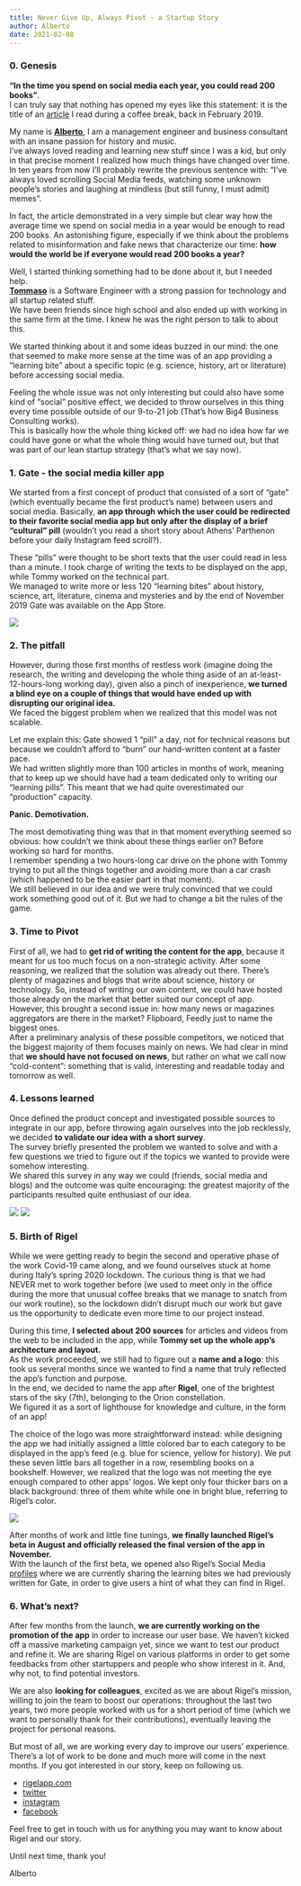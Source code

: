 ```yaml
---
title: Never Give Up, Always Pivot - a Startup Story
author: Alberto
date: 2021-02-08
---
```


<h3 class="font-sans text-primary">0. Genesis</h3>

**“In the time you spend on social media each year, you could read 200 books”**.  
I can truly say that nothing has opened my eyes like this statement: it is the title of an [<u>article</u>](https://qz.com/895101/in-the-time-you-spend-on-social-media-each-year-you-could-read-200-books/) I read during a coffee break, back in February 2019.  

My name is [<u>**Alberto**</u>](https://www.linkedin.com/in/alberto-tanara-394a73150/), I am a management engineer and business consultant with an insane passion for history and music.  
I’ve always loved reading and learning new stuff since I was a kid, but only in that precise moment I realized how much things have changed over time.  
In ten years from now I’ll probably rewrite the previous sentence with: “I’ve always loved scrolling Social Media feeds, watching some unknown people’s stories and laughing at mindless (but still funny, I must admit) memes”. 

In fact, the article demonstrated in a very simple but clear way how the average time we spend on social media in a year would be enough to read 200 books. An astonishing figure, especially if we think about the problems related to misinformation and fake news that characterize our time: **how would the world be if everyone would read 200 books a year?**  

Well, I started thinking something had to be done about it, but I needed help.  
[<u>**Tommaso**</u>](https://twitter.com/tommycarpi) is a Software Engineer with a strong passion for technology and all startup related stuff.  
We have been friends since high school and also ended up with working in the same firm at the time. I knew he was the right person to talk to about this.  

We started thinking about it and some ideas buzzed in our mind: the one that seemed to make more sense at the time was of an app providing a “learning bite” about a specific topic (e.g. science, history, art or literature) before accessing social media.  

Feeling the whole issue was not only interesting but could also have some kind of “social” positive effect, we decided to throw ourselves in this thing every time possible outside of our 9-to-21 job (That’s how Big4 Business Consulting works).  
This is basically how the whole thing kicked off: we had no idea how far we could have gone or what the whole thing would have turned out, but that was part of our lean startup strategy (that’s what we say now).  

<h3 class="font-sans text-primary">1. Gate - the social media killer app</h3>

We started from a first concept of product that consisted of a sort of “gate” (which eventually became the first product’s name) between users and social media. Basically, **an app through which the user could be redirected to their favorite social media app but only after the display of a brief “cultural” pill** (wouldn’t you read a short story about Athens’ Parthenon before your daily Instagram feed scroll?).  

These “pills” were thought to be short texts that the user could read in less than a minute.
I took charge of writing the texts to be displayed on the app, while Tommy worked on the technical part.  
We managed to write more or less 120 “learning bites” about history, science, art, literature, cinema and mysteries and by the end of November 2019 Gate was available on the App Store.  

![](../images/gate.jpeg)  

<h3 class="font-sans text-primary">2. The pitfall</h3>

However, during those first months of restless work (imagine doing the research, the writing and developing the whole thing aside of an at-least-12-hours-long working day), given also a pinch of inexperience, **we turned a blind eye on a couple of things that would have ended up with disrupting our original idea.**  
We faced the biggest problem when we realized that this model was not scalable.  

Let me explain this: Gate showed 1 “pill” a day, not for technical reasons but because we couldn’t afford to “burn” our hand-written content at a faster pace.  
We had written slightly more than 100 articles in months of work, meaning that to keep up we should have had a team dedicated only to writing our “learning pills”. This meant that we had quite overestimated our “production” capacity.  

**Panic. Demotivation.**  

The most demotivating thing was that in that moment everything seemed so obvious: how couldn’t we think about these things earlier on? Before working so hard for months.  
I remember spending a two hours-long car drive on the phone with Tommy trying to put all the things together and avoiding more than a car crash (which happened to be the easier part in that moment).  
We still believed in our idea and we were truly convinced that we could work something good out of it. But we had to change a bit the rules of the game.  

<h3 class="font-sans text-primary">3. Time to Pivot</h3>

First of all, we had to **get rid of writing the content for the app**, because it meant for us too much focus on a non-strategic activity. After some reasoning, we realized that the solution was already out there. There’s plenty of magazines and blogs that write about science, history or technology. So, instead of writing our own content, we could have hosted those already on the market that better suited our concept of app.  
However, this brought a second issue in: how many news or magazines aggregators are there in the market? Flipboard, Feedly just to name the biggest ones.  
After a preliminary analysis of these possible competitors, we noticed that the biggest majority of them focuses mainly on news. We had clear in mind that **we should have not focused on news**, but rather on what we call now “cold-content”: something that is valid, interesting and readable today and tomorrow as well. 

<h3 class="font-sans text-primary">4. Lessons learned</h3>

Once defined the product concept and investigated possible sources to integrate in our app, before throwing again ourselves into the job recklessly, we decided **to validate our idea with a short survey**.  
The survey briefly presented the problem we wanted to solve and with a few questions we tried to figure out if the topics we wanted to provide were somehow interesting.  
We shared this survey in any way we could (friends, social media and blogs) and the outcome was quite encouraging: the greatest majority of the participants resulted quite enthusiast of our idea.  

![](../images/survey1.png) 
![](../images/survey2.png)  

<h3 class="font-sans text-primary">5. Birth of Rigel</h3>

While we were getting ready to begin the second and operative phase of the work Covid-19 came along, and we found ourselves stuck at home during Italy’s spring 2020 lockdown. The curious thing is that we had NEVER met to work together before (we used to meet only in the office during the more that unusual coffee breaks that we manage to snatch from our work routine), so the lockdown didn’t disrupt much our work but gave us the opportunity to dedicate even more time to our project instead.  

During this time, **I selected about 200 sources** for articles and videos from the web to be included in the app, while **Tommy set up the whole app’s architecture and layout.**  
As the work proceeded, we still had to figure out a **name and a logo**: this took us several months since we wanted to find a name that truly reflected the app’s function and purpose.  
In the end, we decided to name the app after **Rigel**, one of the brightest stars of the sky (7th), belonging to the Orion constellation.  
We figured it as a sort of lighthouse for knowledge and culture, in the form of an app!  

The choice of the logo was more straightforward instead: while designing the app we had initially assigned a little colored bar to each category to be displayed in the app’s feed (e.g. blue for science, yellow for history). We put these seven little bars all together in a row, resembling books on a bookshelf. However, we realized that the logo was not meeting the eye enough compared to other apps’ logos. We kept only four thicker bars on a black background: three of them white while one in bright blue, referring to Rigel’s color. 

![](../images/logocompared.png) 

After months of work and little fine tunings, **we finally launched Rigel’s beta in August and officially released the final version of the app in November.**  
With the launch of the first beta, we opened also Rigel’s Social Media [<u>profiles</u>](https://www.instagram.com/rigelapp/) where we are currently sharing the learning bites we had previously written for Gate, in order to give users a hint of what they can find in Rigel. 

<h3 class="font-sans text-primary">6. What’s next?</h3> 

After few months from the launch, **we are currently working on the promotion of the app** in order to increase our user base. We haven’t kicked off a massive marketing campaign yet, since we want to test our product and refine it. We are sharing Rigel on various platforms in order to get some feedbacks from other startuppers and people who show interest in it. And, why not, to find potential investors.  

We are also **looking for colleagues**, excited as we are about Rigel’s mission, willing to join the team to boost our operations: throughout the last two years, two more people worked with us for a short period of time (which we want to personally thank for their contributions), eventually leaving the project for personal reasons.  

But most of all, we are working every day to improve our users’ experience.  
There’s a lot of work to be done and much more will come in the next months. 
If you got interested in our story, keep on following us.  

* [<u>rigelapp.com</u>](https://rigelapp.com/)
* [<u>twitter</u>](https://twitter.com/AppRigel)
* [<u>instagram</u>](https://www.instagram.com/rigelapp/)
* [<u>facebook</u>](https://www.facebook.com/rigelapp/)
 
Feel free to get in touch with us for anything you may want to know about Rigel and our story.

Until next time, thank you!  

Alberto


